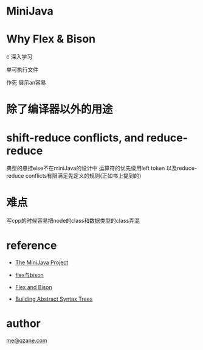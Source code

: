 # MiniJava

# Why Flex & Bison

c 深入学习

单可执行文件

作死 展示an容易

# 除了编译器以外的用途

# shift-reduce conflicts, and reduce-reduce
典型的悬挂else不在miniJava的设计中
运算符的优先级用left token 以及reduce-reduce conflicts有限满足先定义的规则(正如书上提到的)

# 难点
写cpp的时候容易把node的class和数据类型的class弄混


# reference

* [The MiniJava Project](http://www.cambridge.org/us/features/052182060X/)

* [flex与bison](https://book.douban.com/subject/6109479/)

* [Flex and Bison](http://aquamentus.com/flex_bison.html)

* [Building Abstract Syntax Trees ](http://web.eecs.utk.edu/~bvz/teaching/cs461Sp11/notes/parse_tree/)

# author

me@qzane.com
